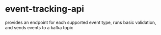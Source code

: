 # event-tracking-api
provides an endpoint for each supported event type, runs basic validation, and sends events to a kafka topic 
